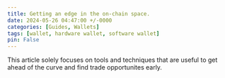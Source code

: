 ```yaml
---
title: Getting an edge in the on-chain space.
date: 2024-05-26 04:47:00 +/-0000
categories: [Guides, Wallets]
tags: [wallet, hardware wallet, software wallet]
pin: False
---
```


This article solely focuses on tools and techniques that are useful to get ahead of the curve and find trade opportunites early. 
